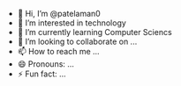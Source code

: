 - 👋 Hi, I’m @patelaman0
- 👀 I’m interested in technology
- 🌱 I’m currently learning Computer Sciencs
- 💞️ I’m looking to collaborate on ...
- 📫 How to reach me ...
- 😄 Pronouns: ...
- ⚡ Fun fact: ...

<!---
patelaman0/patelaman0 is a ✨ special ✨ repository because its `README.md` (this file) appears on your GitHub profile.
You can click the Preview link to take a look at your changes.
--->
